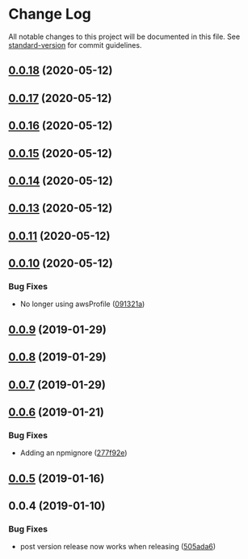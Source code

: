 # Change Log

All notable changes to this project will be documented in this file. See [standard-version](https://github.com/conventional-changelog/standard-version) for commit guidelines.

<a name="0.0.18"></a>
## [0.0.18](https://github.com/XappMedia/serverless-transfer-cf-outputs-plugin/compare/v0.0.17...v0.0.18) (2020-05-12)



<a name="0.0.17"></a>
## [0.0.17](https://github.com/XappMedia/serverless-transfer-cf-outputs-plugin/compare/v0.0.16...v0.0.17) (2020-05-12)



<a name="0.0.16"></a>
## [0.0.16](https://github.com/XappMedia/serverless-transfer-cf-outputs-plugin/compare/v0.0.15...v0.0.16) (2020-05-12)



<a name="0.0.15"></a>
## [0.0.15](https://github.com/XappMedia/serverless-transfer-cf-outputs-plugin/compare/v0.0.14...v0.0.15) (2020-05-12)



<a name="0.0.14"></a>
## [0.0.14](https://github.com/XappMedia/serverless-transfer-cf-outputs-plugin/compare/v0.0.13...v0.0.14) (2020-05-12)



<a name="0.0.13"></a>
## [0.0.13](https://github.com/XappMedia/serverless-transfer-cf-outputs-plugin/compare/v0.0.11...v0.0.13) (2020-05-12)



<a name="0.0.11"></a>
## [0.0.11](https://github.com/XappMedia/serverless-transfer-cf-outputs-plugin/compare/v0.0.10...v0.0.11) (2020-05-12)



<a name="0.0.10"></a>
## [0.0.10](https://github.com/XappMedia/serverless-transfer-cf-outputs-plugin/compare/v0.0.9...v0.0.10) (2020-05-12)


### Bug Fixes

* No longer using awsProfile ([091321a](https://github.com/XappMedia/serverless-transfer-cf-outputs-plugin/commit/091321a))



<a name="0.0.9"></a>
## [0.0.9](https://github.com/XappMedia/serverless-transfer-cf-outputs-plugin/compare/v0.0.8...v0.0.9) (2019-01-29)



<a name="0.0.8"></a>
## [0.0.8](https://github.com/XappMedia/serverless-transfer-cf-outputs-plugin/compare/v0.0.7...v0.0.8) (2019-01-29)



<a name="0.0.7"></a>
## [0.0.7](https://github.com/XappMedia/serverless-transfer-cf-outputs-plugin/compare/v0.0.6...v0.0.7) (2019-01-29)



<a name="0.0.6"></a>
## [0.0.6](https://github.com/XappMedia/serverless-transfer-cf-outputs-plugin/compare/v0.0.5...v0.0.6) (2019-01-21)


### Bug Fixes

* Adding an npmignore ([277f92e](https://github.com/XappMedia/serverless-transfer-cf-outputs-plugin/commit/277f92e))



<a name="0.0.5"></a>
## [0.0.5](https://github.com/XappMedia/serverless-transfer-cf-outputs-plugin/compare/v0.0.4...v0.0.5) (2019-01-16)



<a name="0.0.4"></a>
## 0.0.4 (2019-01-10)


### Bug Fixes

* post version release now works when releasing ([505ada6](https://github.com/XappMedia/serverless-transfer-cf-outputs-plugin/commit/505ada6))
